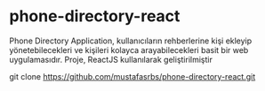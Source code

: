 # phone-directory-react
Phone Directory Application, kullanıcıların rehberlerine kişi ekleyip yönetebilecekleri ve kişileri kolayca arayabilecekleri basit bir web uygulamasıdır. Proje, ReactJS kullanılarak geliştirilmiştir

git clone https://github.com/mustafasrbs/phone-directory-react.git

